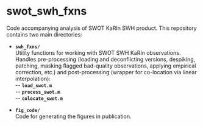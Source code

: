 # swot_swh_fxns
Code accompanying analysis of SWOT KaRIn SWH product. This repository contains two main directories:

- **`swh_fxns/`**  
  Utility functions for working with SWOT SWH KaRIn observations. Handles pre-processing (loading and deconflicting versions, despiking, patching, masking flagged bad-quality observations, applying empirical correction, etc.) and post-processing (wrapper for co-location via linear interpolation):  
    -- **`load_swot.m`**  
    -- **`process_swot.m`**  
    -- **`colocate_swot.m`**  


- **`fig_code/`**  
  Code for generating the figures in publication.
